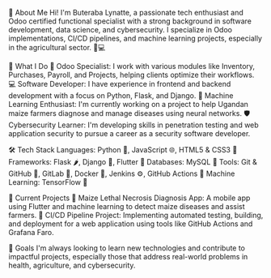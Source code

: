 👋 About Me
Hi! I'm Buteraba Lynatte, a passionate tech enthusiast and Odoo certified functional specialist with a strong background in software development, data science, and cybersecurity. I specialize in Odoo implementations, CI/CD pipelines, and machine learning projects, especially in the agricultural sector. 🌱💻

💼 What I Do
🔧 Odoo Specialist: I work with various modules like Inventory, Purchases, Payroll, and Projects, helping clients optimize their workflows.
💻 Software Developer: I have experience in frontend and backend development with a focus on Python, Flask, and Django.
🤖 Machine Learning Enthusiast: I'm currently working on a project to help Ugandan maize farmers diagnose and manage diseases using neural networks.
🛡️ Cybersecurity Learner: I'm developing skills in penetration testing and web application security to pursue a career as a security software developer.

🛠️ Tech Stack
Languages: Python 🐍, JavaScript 🌐, HTML5 & CSS3 🎨
Frameworks: Flask 🌶️, Django 🌱, Flutter 📱
Databases: MySQL 💾
Tools: Git & GitHub 🐙, GitLab 🦊, Docker 🐳, Jenkins ⚙️, GitHub Actions 🚀
Machine Learning: TensorFlow 🔮

🔨 Current Projects
🌾 Maize Lethal Necrosis Diagnosis App: A mobile app using Flutter and machine learning to detect maize diseases and assist farmers.
🚀 CI/CD Pipeline Project: Implementing automated testing, building, and deployment for a web application using tools like GitHub Actions and Grafana Faro.

🎯 Goals
I'm always looking to learn new technologies and contribute to impactful projects, especially those that address real-world problems in health, agriculture, and cybersecurity.
